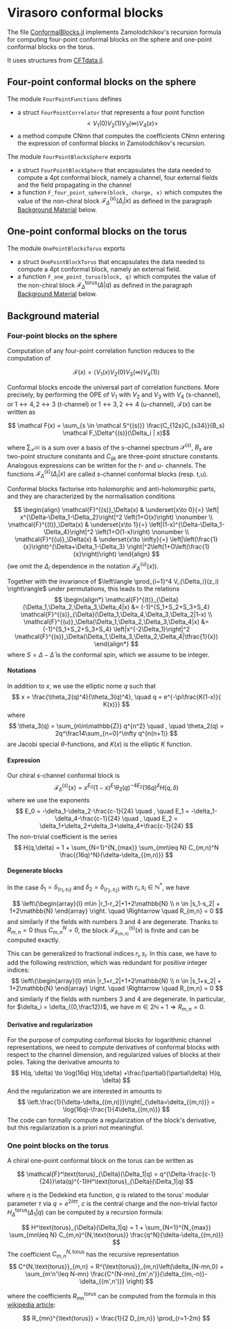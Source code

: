 # Virasoro conformal blocks

The file [ConformalBlocks.jl](../../src/ConformalBlocks.jl) implements Zamolodchikov's recursion formula for computing four-point conformal blocks on the sphere and one-point conformal blocks on the torus.

It uses structures from [CFTdata.jl](CFTData.md).

## Four-point conformal blocks on the sphere

The module `FourPointFunctions` defines
* a struct `FourPointCorrelator` that represents a four point function
$$
< V_1(0) V_2(1) V_3(\infty) V_4(x)>
$$
* a method compute CNmn that computes the coefficients CNmn entering the expression of conformal blocks in Zamolodchikov's recursion.

The module `FourPointBlocksSphere` exports

* a struct `FourPointBlockSphere` that encapsulates the data needed to compute a 4pt conformal block, namely a channel, four external fields and the field propagating in the channel
* a function `F_four_point_sphere(block, charge, x)` which computes the value of the non-chiral block $\mathcal F_{\Delta}^{(s)}(\Delta_i | x)$ as defined in the paragraph [Background Material](#four-point-blocks-on-the-sphere) below.

## One-point conformal blocks on the torus

The module `OnePointBlocksTorus` exports

* a struct `OnePointBlockTorus` that encapsulates the data needed to compute a 4pt conformal block, namely an external field.
* a function `F_one_point_torus(block, q)` which computes the value of the non-chiral block $\mathcal F_{\Delta}^{\text{torus}}(\Delta | q)$ as defined in the paragraph [Background Material](#one-point-blocks-on-the-torus) below.

## Background material

### Four-point blocks on the sphere

Computation of any four-point correlation function reduces to the computation of

$$ \mathcal F(x) = \langle V_{1}(x) V_{2}(0) V_{3}(\infty) V_{4}(1) \rangle $$

Conformal blocks encode the universal part of correlation functions. More precisely, by performing the OPE of $V_{1}$ with $V_{2}$ and $V_{3}$ with $V_{4}$ (s-channel), or $1\leftrightarrow 4, 2\leftrightarrow 3$ (t-channel) or $1\leftrightarrow 3, 2\leftrightarrow 4$ (u-channel), $\mathcal F(x)$ can be written as

$$ \mathcal F(x) = \sum_{s \in \mathcal S^{(s)}} \frac{C_{12s}C_{s34}}{B_s} \mathcal F_\Delta^{(s)}(\Delta_i | x)$$

where $\sum_{\mathcal S^{(s)}}$ is a sum over a basis of the $s$-channel spectrum $\mathcal S^{(s)}$, $B_s$ are two-point structure constants and $C_{ijk}$ are three-point structure constants. Analogous expressions can be written for the $t$- and $u$- channels. The functions $\mathcal F_{\Delta}^{(s)}(\Delta_i | x)$ are called $s$-channel conformal blocks (resp. t,u).

Conformal blocks factorise into holomorphic and anti-holomorphic parts, and they are characterized by the normalisation conditions

$$
\begin{align}
 \mathcal{F}^{(s)}_\Delta(x) & \underset{x\to 0}{=} \left| x^{\Delta-\Delta_1-\Delta_2}\right|^2 \left(1+O(x)\right) \nonumber
 \\
 \mathcal{F}^{(t)}_\Delta(x) & \underset{x\to 1}{=} \left|(1-x)^{\Delta-\Delta_1-\Delta_4}\right|^2 \left(1+O(1-x)\right) \nonumber
 \\
 \mathcal{F}^{(u)}_\Delta(x) & \underset{x\to \infty}{=} \left|\left(\frac{1}{x}\right)^{\Delta+\Delta_1-\Delta_3} \right|^2\left(1+O\left(\frac{1}{x}\right)\right)
\end{align}
$$
(we omit the $\Delta_i$ dependence in the notation $\mathcal{F}^{(u)}_\Delta(x)$).

Together with the invariance of $\left\langle \prod_{i=1}^4 V_{\Delta_i}(z_i) \right\rangle$ under permutations, this leads to the relations
$$
\begin{align*}
\mathcal{F}^{(t)}_{\Delta}(\Delta_1,\Delta_2,\Delta_3,\Delta_4|x)
&= (-1)^{S_1+S_2+S_3+S_4}
\mathcal{F}^{(s)}_{\Delta}(\Delta_1,\Delta_4,\Delta_3,\Delta_2|1-x)
\\
\mathcal{F}^{(u)}_\Delta(\Delta_1,\Delta_2,\Delta_3,\Delta_4|x)
&= (-1)^{S_1+S_2+S_3+S_4}
\left|x^{-2\Delta_1}\right|^2 \mathcal{F}^{(s)}_\Delta(\Delta_1,\Delta_3,\Delta_2,\Delta_4|\tfrac{1}{x})
\end{align*}
$$
where $S=\Delta-\bar\Delta$ is the conformal spin, which we assume to be integer.
<!-- If some dimensions and spectra are equal, we may assume that some spectra are purely even/odd spin, and impose relations between four-point structure constants:
$$
 \begin{array}{|l|l|l|}
 \hline
 \text{Equal dimensions} & \text{Even spin sector} & \text{Odd spin sector}
 \\
 \hline 
 1,2 \text{ or }  3, 4& D^{(t)} = (-)^{S+S_2+S_3} D^{(u)} & D^{(t)} = -(-)^{S+S_2+S_3} D^{(u)}
  \\
  \hline 
  2,4 \text{ or } 1, 3 & D^{(s)} = (-)^{S_\text{tot}} D^{(t)} & D^{(s)} = -(-)^{S_\text{tot}} D^{(t)}
  \\
  \hline 
  2,3 & D^{(s)} = (-)^{S_\text{tot}} D^{(u)} & D^{(s)} = -(-)^{S_\text{tot}} D^{(u)}
  \\
  \hline 
  1,4 & D^{(s)} = D^{(u)} & D^{(s)} = - D^{(u)}
  \\
  \hline 
  1,2,3 \text{ or } 2,3,4 & D^{(t)}=D^{(u)}= (-)^{S_\text{tot}} D^{(s)} & D^{(t)}=D^{(u)}= -(-)^{S_\text{tot}}D^{(s)}
  \\
  \hline 
  1,3,4 \text{ or } 1,2,4 & D^{(s)} = D^{(u)} = (-)^{S_\text{tot}} D^{(t)} & D^{(s)} = -D^{(u)} = - (-)^{S_\text{tot}} D^{(t)}
  \\
  \hline 
  1,2,3,4 & D^{(s)} = D^{(t)} = D^{(u)} & D^{(s)}=-D^{(t)} = -D^{(u)} 
  \\
  \hline 
 \end{array}
 $$ -->

#### Notations

In addition to $x$, we use the elliptic nome $q$ such that
$$
x = \frac{\theta_2(q)^4}{\theta_3(q)^4}, \quad q = e^{-\pi\frac{K(1-x)}{ K(x)}}
$$
where
$$
\theta_3(q) = \sum_{n\in\mathbb{Z}} q^{n^2} \quad , \quad \theta_2(q) = 2q^\frac14\sum_{n=0}^\infty q^{n(n+1)}
$$
are Jacobi special $\theta$-functions, and $K(x)$ is the elliptic $K$ function.

#### Expression

Our chiral $s$-channel conformal block is
$$
 \mathcal{F}^{(s)}_{\delta}(x) =  x^{E_0} (1-x)^{E_1} \theta_3(q)^{-4E_2}
(16q)^{\delta} H(q,\delta)
$$
where we use the exponents
$$
E_0 = -\delta_1-\delta_2-\frac{c-1}{24} \quad , \quad E_1 = -\delta_1-\delta_4-\frac{c-1}{24} \quad ,
\quad E_2 = \delta_1+\delta_2+\delta_3+\delta_4+\frac{c-1}{24}
$$
The non-trivial coefficient is the series
$$
H(q,\delta) = 1 + \sum_{N=1}^{N_{max}} \sum_{mn\leq N} C_{m,n}^N \frac{(16q)^N}{\delta-\delta_{(m,n)}}
$$

<!-- If $R_{m,n}=0$, we compute a finite regularization of $R_{m,n}$. This is never used for computing chiral conformal blocks, but only for computing non-chiral logarithmic blocks. The regularization of vanishing factors is
$$
\left(\delta_2-\delta_1\right)_\text{reg} = 2p_2
$$
$$
\left((\delta_2-\delta_1)^2 -2\delta_{(r,s)}(\delta_1+\delta_2) + \delta_{(r,s)}^2\right)_\text{reg} = 8p_1p_2p_{(r,s)}
$$ -->

#### Degenerate blocks

In the case $\delta_1 = \delta_{(r_1,s_1)}$ and $\delta_2 = \delta_{(r_2,s_2)}$ with $r_i,s_i\in\mathbb{N}^*$, we have

$$
\left\{\begin{array}{l} m\in |r_1-r_2|+1+2\mathbb{N}
\\ n \in |s_1-s_2| + 1+2\mathbb{N} \end{array} \right. \quad
\Rightarrow \quad R_{m,n} = 0
$$
and similarly if the fields with numbers $3$ and $4$ are degenerate. Thanks to $R_{m,n}=0$ thus $C_{m,n}^N=0$, the block $\mathcal{F}^{(s)}_{\delta_{(m,n)}}(x)$ is finite and can be computed exactly.

This can be generalized to fractional indices $r_i,s_i$. In this case, we have to add the following restriction, which was redundant for positive integer indices:
$$
\left\{\begin{array}{l} m\in |r_1+r_2|+1+2\mathbb{N}
\\ n \in |s_1+s_2| + 1+2\mathbb{N} \end{array} \right. \quad
\Rightarrow \quad R_{m,n} = 0
$$
and similarly if the fields with numbers $3$ and $4$ are degenerate. In particular, for $\delta_i = \delta_{(0,\frac12)}$, we have $m\in 2\mathbb{N}+1\Rightarrow R_{m,n}=0$.

#### Derivative and regularization

For the purpose of computing conformal blocks for logarithmic channel representations, we need to compute derivatives of conformal blocks with respect to the channel dimension, and regularized values of blocks at their poles. Taking the derivative amounts to
$$
H(q, \delta) \to \log(16q) H(q,\delta) +\frac{\partial}{\partial\delta} H(q, \delta)
$$
And the regularization we are interested in amounts to
$$
\left.\frac{1}{\delta-\delta_{(m,n)}}\right|_{\delta=\delta_{(m,n)}} = \log(16q)-\frac{1}{4\delta_{(m,n)}}
$$
The code can formally compute a regularization of the block's derivative, but this regularization is a priori not meaningful.

### One point blocks on the torus

A chiral one-point conformal block on the torus can be written as

$$
\mathcal{F}^\text{torus}_{\Delta}(\Delta_1|q) = q^{\Delta-\frac{c-1}{24}}\eta(q)^{-1}H^\text{torus}_{\Delta}(\Delta_1|q)
$$

where $\eta$ is the Dedekind eta function, $q$ is related to the torus' modular parameter $\tau$ via $q=e^{2i\pi \tau}$, $c$ is the central charge and the non-trivial factor $H^{\text{torus}}_{\Delta}(\Delta_1|q)$ can be computed by a recursion formula:

$$
H^\text{torus}_{\Delta}(\Delta_1|q) = 1 + \sum_{N=1}^{N_{max}} \sum_{mn\leq N} C_{m,n}^{N,\text{torus}} \frac{q^N}{\delta-\delta_{(m,n)}}
$$
The coefficient $C_{m,n}^{N,\text{torus}}$ has the recursive representation
$$
C^{N,\text{torus}}_{m,n} = R^{\text{torus}}_{m,n}\left(\delta_{N-mn,0} + \sum_{m'n'\leq N-mn} \frac{C^{N-mn}_{m',n'}}{\delta_{(m,-n)}-\delta_{(m',n')}} \right)
$$

where the coefficients $R_{mn}^{\text{torus}}$ can be computed from the formula in this [wikipedia article](https://en.wikipedia.org/wiki/Virasoro_conformal_block):

$$
R_{mn}^{\text{torus}} = \frac{1}{2 D_{m,n}} \prod_{r=1-2m}
$$
